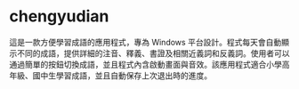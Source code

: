 # chengyudian
這是一款方便學習成語的應用程式，專為 Windows 平台設計。程式每天會自動顯示不同的成語，提供詳細的注音、釋義、書證及相關近義詞和反義詞。使用者可以通過簡單的按鈕切換成語，並且程式內含啟動畫面與音效。該應用程式適合小學高年級、國中生學習成語，並且自動保存上次退出時的進度。
